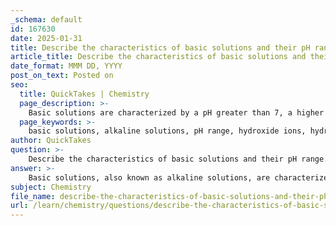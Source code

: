 ```yaml
---
_schema: default
id: 167630
date: 2025-01-31
title: Describe the characteristics of basic solutions and their pH range.
article_title: Describe the characteristics of basic solutions and their pH range.
date_format: MMM DD, YYYY
post_on_text: Posted on
seo:
  title: QuickTakes | Chemistry
  page_description: >-
    Basic solutions are characterized by a pH greater than 7, a higher concentration of hydroxide ions than hydrogen ions, and their ability to neutralize acids, with examples including bleach and baking soda.
  page_keywords: >-
    basic solutions, alkaline solutions, pH range, hydroxide ions, hydronium ions, pH scale, chemical reactions, bleaching agents, neutralization, chemistry, biology, environmental science
author: QuickTakes
question: >-
    Describe the characteristics of basic solutions and their pH range.
answer: >-
    Basic solutions, also known as alkaline solutions, are characterized by a pH greater than 7. This means that in basic solutions, the concentration of hydroxide ions (OH⁻) is higher than that of hydronium ions (H₃O⁺). The pH scale is logarithmic, which implies that each whole number change on the scale represents a tenfold change in hydrogen ion concentration. \n\n### Characteristics of Basic Solutions:\n1. **pH Range**: Basic solutions have a pH range from just above 7 to 14. The higher the pH, the more basic the solution is.\n2. **Ion Concentration**: In basic solutions, the concentration of hydroxide ions exceeds that of hydrogen ions. For example, a solution with a pH of 12 has a significantly higher concentration of OH⁻ compared to H₃O⁺.\n3. **Common Examples**: Everyday substances that are considered basic include:\n   - **Bleach**: Typically has a pH around 12-13.\n   - **Baking Soda**: Has a pH around 9.\n   - **Seawater**: Generally has a pH slightly above 7, making it mildly basic.\n\n### Implications of Basic Solutions:\n- Basic solutions can neutralize acids, which is a fundamental property utilized in various chemical reactions and processes.\n- The understanding of pH and the nature of basic solutions is crucial in fields such as chemistry, biology, and environmental science, as it affects biological systems and chemical equilibria.\n\nIn summary, basic solutions are defined by their pH greater than 7, a higher concentration of hydroxide ions, and their ability to neutralize acids, making them essential in both scientific and everyday contexts.
subject: Chemistry
file_name: describe-the-characteristics-of-basic-solutions-and-their-ph-range.md
url: /learn/chemistry/questions/describe-the-characteristics-of-basic-solutions-and-their-ph-range
---
```


&nbsp;